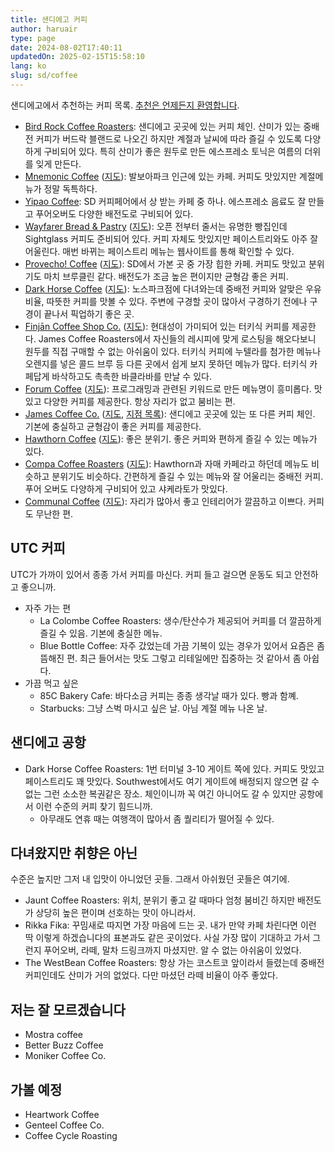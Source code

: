 ```yaml
---
title: 샌디에고 커피
author: haruair
type: page
date: 2024-08-02T17:40:11
updatedOn: 2025-02-15T15:58:10
lang: ko
slug: sd/coffee
---
```


샌디에고에서 추천하는 커피 목록. [추천은 언제든지 환영합니다](https://forms.gle/VET6pUuCvMBfxE219).

- [Bird Rock Coffee Roasters](https://birdrockcoffee.com/):
  샌디에고 곳곳에 있는 커피 체인. 산미가 있는 중배전 커피가 버드락 블랜드로
  나오긴 하지만 계절과 날씨에 따라 즐길 수 있도록 다양하게 구비되어 있다. 특히
  산미가 좋은 원두로 만든 에스프레소 토닉은 여름의 더위를 잊게 만든다.
- [Mnemonic Coffee](https://www.mnemonic.coffee)
  ([지도](https://maps.app.goo.gl/184cQaPG6WkndGAD8)):
  발보아파크 인근에 있는 카페. 커피도 맛있지만 계절메뉴가 정말 독특하다.
- [Yipao Coffee](https://yipao-coffee.com/): SD 커피페어에서 상 받는
  카페 중 하나. 에스프레소 음료도 잘 만들고 푸어오버도 다양한 배전도로 구비되어
  있다.
- [Wayfarer Bread & Pastry](https://www.wayfarerbread.com/)
  ([지도](https://maps.app.goo.gl/F4vumjC5AzVfsiVX6)):
  오픈 전부터 줄서는 유명한 빵집인데 Sightglass 커피도 준비되어 있다. 커피
  자체도 맛있지만 페이스트리와도 아주 잘 어울린다. 매번 바뀌는 페이스트리 메뉴는
  웹사이트를 통해 확인할 수 있다.
- [Provecho! Coffee](https://provechocoffee.com/)
  ([지도](https://maps.app.goo.gl/w4KvfSiSai38ytti7)):
  SD에서 가본 곳 중 가장 힙한 카페. 커피도 맛있고 분위기도 마치 브루클린 같다.
  배전도가 조금 높은 편이지만 균형감 좋은 커피.
- [Dark Horse Coffee](https://www.darkhorsecoffeeroasters.com/)
  ([지도](https://maps.app.goo.gl/Luf8sdsyCA7ywvY46)):
  노스파크점에 다녀와는데 중배전 커피와 알맞은 우유 비율, 따뜻한 커피를 맛볼 수
  있다. 주변에 구경할 곳이 많아서 구경하기 전에나 구경이 끝나서 픽업하기 좋은
  곳.
- [Finjān Coffee Shop Co.](https://finjanco.com/)
  ([지도](https://maps.app.goo.gl/Nibo2AQ8bMH9mLCz6)):
  현대성이 가미되어 있는 터키식 커피를 제공한다. James Coffee Roasters에서
  자신들의 레시피에 맞게 로스팅을 해오다보니 원두를 직접 구매할 수 없는 아쉬움이
  있다. 터키식 커피에 누텔라를 첨가한 메뉴나 오렌지를 넣은 콜드 브루 등 다른
  곳에서 쉽게 보지 못하던 메뉴가 많다. 터키식 카페답게 바삭하고도 촉촉한
  바클라바를 만날 수 있다.
- [Forum Coffee](https://www.forumcoffees.com/)
  ([지도](https://maps.app.goo.gl/3dCD26WtriY9yGzv7)):
  프로그래밍과 관련된 키워드로 만든 메뉴명이 흥미롭다. 맛있고 다양한 커피를
  제공한다. 항상 자리가 없고 붐비는 편.
- [James Coffee Co.](https://jamescoffeeco.com/)
  ([지도](https://maps.app.goo.gl/F3Ew7a6XsrRN26gN8),
  [지점 목록](https://jamescoffeeco.com/pages/locations)):
  샌디에고 곳곳에 있는 또 다른 커피 체인. 기본에 충실하고 균형감이 좋은 커피를
  제공한다.
- [Hawthorn Coffee](https://www.hawthorncoffee.com/)
  ([지도](https://maps.app.goo.gl/apUng4P9t6BbshRW7)):
  좋은 분위기. 좋은 커피와 편하게 즐길 수 있는 메뉴가 있다.
- [Compa Coffee Roasters](https://www.compacoffeeroasters.com/)
  ([지도](https://maps.app.goo.gl/MFExVeuB7X1wukLX6)):
  Hawthorn과 자매 카페라고 하던데 메뉴도 비슷하고 분위기도 비슷하다. 간편하게
  즐길 수 있는 메뉴와 잘 어울리는 중배전 커피. 푸어 오버도 다양하게 구비되어 있고
  샤케라토가 맛있다.
- [Communal Coffee](https://communalcoffee.com/)
  ([지도](https://maps.app.goo.gl/EK3mtUjaM8UYFB727)):
  자리가 많아서 좋고 인테리어가 깔끔하고 이쁘다. 커피도 무난한 편.

## UTC 커피

UTC가 가까이 있어서 종종 가서 커피를 마신다. 커피 들고 걸으면 운동도 되고
안전하고 좋으니까.

- 자주 가는 편 
  - La Colombe Coffee Roasters:
    생수/탄산수가 제공되어 커피를 더 깔끔하게 즐길 수 있음. 기본에 충실한 메뉴.
  - Blue Bottle Coffee:
    자주 갔었는데 가끔 기복이 있는 경우가 있어서 요즘은 좀 뜸해진 편.
    최근 들어서는 맛도 그렇고 리테일에만 집중하는 것 같아서 좀 아쉽다.
- 가끔 먹고 싶은
  - 85C Bakery Cafe: 바다소금 커피는 종종 생각날 때가 있다. 빵과 함꼐.
  - Starbucks: 그냥 스벅 마시고 싶은 날. 아님 계절 메뉴 나온 날.

## 샌디에고 공항 

- Dark Horse Coffee Roasters: 1번 터미널 3-10 게이트 쪽에 있다. 커피도 맛있고
  페이스트리도 꽤 맛있다. Southwest에서도 여기 게이트에 배정되지 않으면 갈 수
  없는 그런 소소한 복권같은 장소. 체인이니까 꼭 여긴 아니어도 갈 수 있지만
  공항에서 이런 수준의 커피 찾기 힘드니까.
  - 아무래도 연휴 때는 여행객이 많아서 좀 퀄리티가 떨어질 수 있다.

## 다녀왔지만 취향은 아닌

수준은 높지만 그저 내 입맛이 아니었던 곳들. 그래서 아쉬웠던 곳들은 여기에.

- Jaunt Coffee Roasters: 위치, 분위기 좋고 갈 때마다 엄청 붐비긴 하지만 배전도가
  상당히 높은 편이며 선호하는 맛이 아니라서.
- Rikka Fika: 꾸밈새로 따지면 가장 마음에 드는 곳. 내가 만약 카페 차린다면 이런
  딱 이렇게 하겠습니다의 표본과도 같은 곳이었다. 사실 가장 많이 기대하고 가서
  그런지 푸어오버, 라떼, 말차 드링크까지 마셨지만. 알 수 없는 아쉬움이 있었다.
- The WestBean Coffee Roasters: 항상 가는 코스트코 앞이라서 들렸는데 중배전
  커피인데도 산미가 거의 없었다. 다만 마셨던 라떼 비율이 아주 좋았다.

## 저는 잘 모르겠습니다

- Mostra coffee
- Better Buzz Coffee
- Moniker Coffee Co.

## 가볼 예정

- Heartwork Coffee
- Genteel Coffee Co.
- Coffee Cycle Roasting

